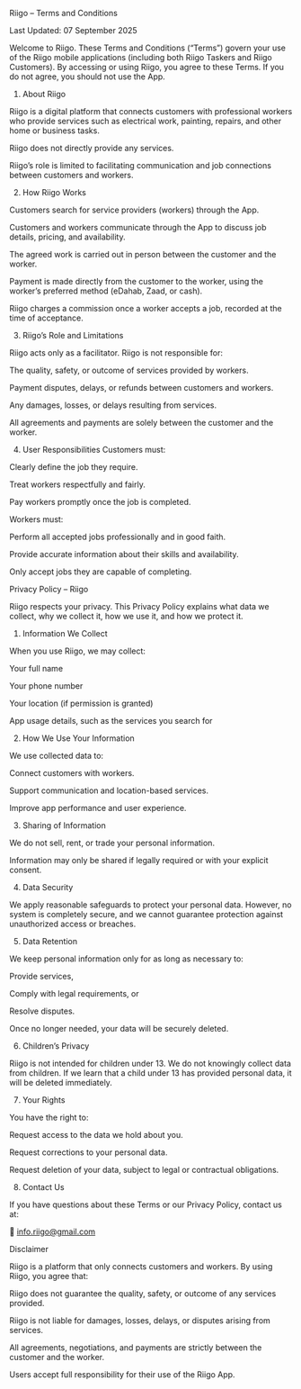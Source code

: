 Riigo – Terms and Conditions

Last Updated: 07 September 2025

Welcome to Riigo. These Terms and Conditions (“Terms”) govern your use of the Riigo mobile applications (including both Riigo Taskers and Riigo Customers). By accessing or using Riigo, you agree to these Terms. If you do not agree, you should not use the App.

1. About Riigo

Riigo is a digital platform that connects customers with professional workers who provide services such as electrical work, painting, repairs, and other home or business tasks.

Riigo does not directly provide any services.

Riigo’s role is limited to facilitating communication and job connections between customers and workers.

2. How Riigo Works

Customers search for service providers (workers) through the App.

Customers and workers communicate through the App to discuss job details, pricing, and availability.

The agreed work is carried out in person between the customer and the worker.

Payment is made directly from the customer to the worker, using the worker’s preferred method (eDahab, Zaad, or cash).

Riigo charges a commission once a worker accepts a job, recorded at the time of acceptance.

3. Riigo’s Role and Limitations

Riigo acts only as a facilitator. Riigo is not responsible for:

The quality, safety, or outcome of services provided by workers.

Payment disputes, delays, or refunds between customers and workers.

Any damages, losses, or delays resulting from services.

All agreements and payments are solely between the customer and the worker.

4. User Responsibilities
Customers must:

Clearly define the job they require.

Treat workers respectfully and fairly.

Pay workers promptly once the job is completed.

Workers must:

Perform all accepted jobs professionally and in good faith.

Provide accurate information about their skills and availability.

Only accept jobs they are capable of completing.

Privacy Policy – Riigo

Riigo respects your privacy. This Privacy Policy explains what data we collect, why we collect it, how we use it, and how we protect it.

1. Information We Collect

When you use Riigo, we may collect:

Your full name

Your phone number

Your location (if permission is granted)

App usage details, such as the services you search for

2. How We Use Your Information

We use collected data to:

Connect customers with workers.

Support communication and location-based services.

Improve app performance and user experience.

3. Sharing of Information

We do not sell, rent, or trade your personal information.

Information may only be shared if legally required or with your explicit consent.

4. Data Security

We apply reasonable safeguards to protect your personal data. However, no system is completely secure, and we cannot guarantee protection against unauthorized access or breaches.

5. Data Retention

We keep personal information only for as long as necessary to:

Provide services,

Comply with legal requirements, or

Resolve disputes.

Once no longer needed, your data will be securely deleted.

6. Children’s Privacy

Riigo is not intended for children under 13. We do not knowingly collect data from children. If we learn that a child under 13 has provided personal data, it will be deleted immediately.

7. Your Rights

You have the right to:

Request access to the data we hold about you.

Request corrections to your personal data.

Request deletion of your data, subject to legal or contractual obligations.

8. Contact Us

If you have questions about these Terms or our Privacy Policy, contact us at:

📧 info.riigo@gmail.com

Disclaimer

Riigo is a platform that only connects customers and workers. By using Riigo, you agree that:

Riigo does not guarantee the quality, safety, or outcome of any services provided.

Riigo is not liable for damages, losses, delays, or disputes arising from services.

All agreements, negotiations, and payments are strictly between the customer and the worker.

Users accept full responsibility for their use of the Riigo App.
